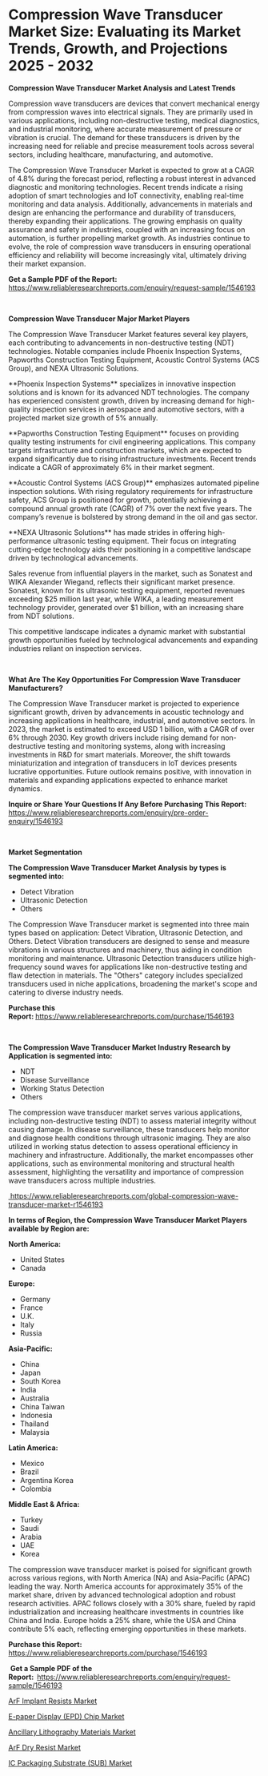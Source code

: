 <p><h1>Compression Wave Transducer Market Size: Evaluating its Market Trends, Growth, and Projections 2025 - 2032</h1></p><p><strong>Compression Wave Transducer Market Analysis and Latest Trends</strong></p>
<p><p>Compression wave transducers are devices that convert mechanical energy from compression waves into electrical signals. They are primarily used in various applications, including non-destructive testing, medical diagnostics, and industrial monitoring, where accurate measurement of pressure or vibration is crucial. The demand for these transducers is driven by the increasing need for reliable and precise measurement tools across several sectors, including healthcare, manufacturing, and automotive.</p><p>The Compression Wave Transducer Market is expected to grow at a CAGR of 4.8% during the forecast period, reflecting a robust interest in advanced diagnostic and monitoring technologies. Recent trends indicate a rising adoption of smart technologies and IoT connectivity, enabling real-time monitoring and data analysis. Additionally, advancements in materials and design are enhancing the performance and durability of transducers, thereby expanding their applications. The growing emphasis on quality assurance and safety in industries, coupled with an increasing focus on automation, is further propelling market growth. As industries continue to evolve, the role of compression wave transducers in ensuring operational efficiency and reliability will become increasingly vital, ultimately driving their market expansion.</p></p>
<p><strong>Get a Sample PDF of the Report:&nbsp;</strong> <a href="https://www.reliableresearchreports.com/enquiry/request-sample/1546193?utm_campaign=118&utm_medium=2&utm_source=Github&utm_content=ia&utm_term=12022025&utm_id=compression-wave-transducer">https://www.reliableresearchreports.com/enquiry/request-sample/1546193</a></p>
<p>&nbsp;</p>
<p><strong>Compression Wave Transducer Major Market Players</strong></p>
<p><p>The Compression Wave Transducer Market features several key players, each contributing to advancements in non-destructive testing (NDT) technologies. Notable companies include Phoenix Inspection Systems, Papworths Construction Testing Equipment, Acoustic Control Systems (ACS Group), and NEXA Ultrasonic Solutions.</p><p>**Phoenix Inspection Systems** specializes in innovative inspection solutions and is known for its advanced NDT technologies. The company has experienced consistent growth, driven by increasing demand for high-quality inspection services in aerospace and automotive sectors, with a projected market size growth of 5% annually.</p><p>**Papworths Construction Testing Equipment** focuses on providing quality testing instruments for civil engineering applications. This company targets infrastructure and construction markets, which are expected to expand significantly due to rising infrastructure investments. Recent trends indicate a CAGR of approximately 6% in their market segment.</p><p>**Acoustic Control Systems (ACS Group)** emphasizes automated pipeline inspection solutions. With rising regulatory requirements for infrastructure safety, ACS Group is positioned for growth, potentially achieving a compound annual growth rate (CAGR) of 7% over the next five years. The company’s revenue is bolstered by strong demand in the oil and gas sector.</p><p>**NEXA Ultrasonic Solutions** has made strides in offering high-performance ultrasonic testing equipment. Their focus on integrating cutting-edge technology aids their positioning in a competitive landscape driven by technological advancements.</p><p>Sales revenue from influential players in the market, such as Sonatest and WIKA Alexander Wiegand, reflects their significant market presence. Sonatest, known for its ultrasonic testing equipment, reported revenues exceeding $25 million last year, while WIKA, a leading measurement technology provider, generated over $1 billion, with an increasing share from NDT solutions.</p><p>This competitive landscape indicates a dynamic market with substantial growth opportunities fueled by technological advancements and expanding industries reliant on inspection services.</p></p>
<p>&nbsp;</p>
<p><strong>What Are The Key Opportunities For Compression Wave Transducer Manufacturers?</strong></p>
<p><p>The Compression Wave Transducer market is projected to experience significant growth, driven by advancements in acoustic technology and increasing applications in healthcare, industrial, and automotive sectors. In 2023, the market is estimated to exceed USD 1 billion, with a CAGR of over 6% through 2030. Key growth drivers include rising demand for non-destructive testing and monitoring systems, along with increasing investments in R&D for smart materials. Moreover, the shift towards miniaturization and integration of transducers in IoT devices presents lucrative opportunities. Future outlook remains positive, with innovation in materials and expanding applications expected to enhance market dynamics.</p></p>
<p><strong>Inquire or Share Your Questions If Any Before Purchasing This Report:</strong> <a href="https://www.reliableresearchreports.com/enquiry/pre-order-enquiry/1546193?utm_campaign=118&utm_medium=2&utm_source=Github&utm_content=ia&utm_term=12022025&utm_id=compression-wave-transducer">https://www.reliableresearchreports.com/enquiry/pre-order-enquiry/1546193</a></p>
<p>&nbsp;</p>
<p><strong>Market Segmentation</strong></p>
<p><strong>The Compression Wave Transducer Market Analysis by types is segmented into:</strong></p>
<p><ul><li>Detect Vibration</li><li>Ultrasonic Detection</li><li>Others</li></ul></p>
<p><p>The Compression Wave Transducer market is segmented into three main types based on application: Detect Vibration, Ultrasonic Detection, and Others. Detect Vibration transducers are designed to sense and measure vibrations in various structures and machinery, thus aiding in condition monitoring and maintenance. Ultrasonic Detection transducers utilize high-frequency sound waves for applications like non-destructive testing and flaw detection in materials. The "Others" category includes specialized transducers used in niche applications, broadening the market's scope and catering to diverse industry needs.</p></p>
<p><strong>Purchase this Report:&nbsp;</strong><a href="https://www.reliableresearchreports.com/purchase/1546193?utm_campaign=118&utm_medium=2&utm_source=Github&utm_content=ia&utm_term=12022025&utm_id=compression-wave-transducer">https://www.reliableresearchreports.com/purchase/1546193</a></p>
<p>&nbsp;</p>
<p><strong>The Compression Wave Transducer Market Industry Research by Application is segmented into:</strong></p>
<p><ul><li>NDT</li><li>Disease Surveillance</li><li>Working Status Detection</li><li>Others</li></ul></p>
<p><p>The compression wave transducer market serves various applications, including non-destructive testing (NDT) to assess material integrity without causing damage. In disease surveillance, these transducers help monitor and diagnose health conditions through ultrasonic imaging. They are also utilized in working status detection to assess operational efficiency in machinery and infrastructure. Additionally, the market encompasses other applications, such as environmental monitoring and structural health assessment, highlighting the versatility and importance of compression wave transducers across multiple industries.</p></p>
<p><a href="https://www.reliableresearchreports.com/global-compression-wave-transducer-market-r1546193?utm_campaign=118&utm_medium=2&utm_source=Github&utm_content=ia&utm_term=12022025&utm_id=compression-wave-transducer">&nbsp;https://www.reliableresearchreports.com/global-compression-wave-transducer-market-r1546193</a></p>
<p><strong>In terms of Region, the Compression Wave Transducer Market Players available by Region are:</strong></p>
<p>
    <p> <strong> North America: </strong>
        <ul>
            <li>United States</li>
            <li>Canada</li>
        </ul>
        </p> 
    <p> <strong> Europe: </strong>
        <ul>
            <li>Germany</li>
            <li>France</li>
            <li>U.K.</li>
            <li>Italy</li>
            <li>Russia</li>
        </ul>
        </p> 
    <p> <strong> Asia-Pacific: </strong>
        <ul>
            <li>China</li>
            <li>Japan</li>
            <li>South Korea</li>
            <li>India</li>
            <li>Australia</li>
            <li>China Taiwan</li>
            <li>Indonesia</li>
            <li>Thailand</li>
            <li>Malaysia</li>
        </ul>
        </p> 
    <p> <strong> Latin America: </strong>
        <ul>
            <li>Mexico</li>
            <li>Brazil</li>
            <li>Argentina Korea</li>
            <li>Colombia</li>
        </ul>
        </p> 
    <p> <strong> Middle East & Africa: </strong>
        <ul>
            <li>Turkey</li>
            <li>Saudi</li>
            <li>Arabia</li>
            <li>UAE</li>
            <li>Korea</li>
        </ul>
    </p>
    </p>
<p><p>The compression wave transducer market is poised for significant growth across various regions, with North America (NA) and Asia-Pacific (APAC) leading the way. North America accounts for approximately 35% of the market share, driven by advanced technological adoption and robust research activities. APAC follows closely with a 30% share, fueled by rapid industrialization and increasing healthcare investments in countries like China and India. Europe holds a 25% share, while the USA and China contribute 5% each, reflecting emerging opportunities in these markets.</p></p>
<p><strong>Purchase this Report: </strong><a href="https://www.reliableresearchreports.com/purchase/1546193?utm_campaign=118&utm_medium=2&utm_source=Github&utm_content=ia&utm_term=12022025&utm_id=compression-wave-transducer">https://www.reliableresearchreports.com/purchase/1546193</a></p>
<p>&nbsp;<strong>Get a Sample PDF of the Report:&nbsp;&nbsp;</strong><a href="https://www.reliableresearchreports.com/enquiry/request-sample/1546193?utm_campaign=118&utm_medium=2&utm_source=Github&utm_content=ia&utm_term=12022025&utm_id=compression-wave-transducer">https://www.reliableresearchreports.com/enquiry/request-sample/1546193</a></p>
<p><strong></strong></p>
<p><p><a href="https://github.com/alasmyayock/Market-Research-Report-List-1/blob/main/arf-implant-resists-market.md?utm_campaign=118&utm_medium=2&utm_source=Github&utm_content=ia&utm_term=12022025&utm_id=compression-wave-transducer">ArF Implant Resists Market</a></p><p><a href="https://github.com/xanaanenkaly/Market-Research-Report-List-1/blob/main/e-paper-display-epd-chip-market.md?utm_campaign=118&utm_medium=2&utm_source=Github&utm_content=ia&utm_term=12022025&utm_id=compression-wave-transducer">E-paper Display (EPD) Chip Market</a></p><p><a href="https://github.com/eusoffyhanty/Market-Research-Report-List-1/blob/main/ancillary-lithography-materials-market.md?utm_campaign=118&utm_medium=2&utm_source=Github&utm_content=ia&utm_term=12022025&utm_id=compression-wave-transducer">Ancillary Lithography Materials Market</a></p><p><a href="https://github.com/memorirummy/Market-Research-Report-List-1/blob/main/arf-dry-resist-market.md?utm_campaign=118&utm_medium=2&utm_source=Github&utm_content=ia&utm_term=12022025&utm_id=compression-wave-transducer">ArF Dry Resist Market</a></p><p><a href="https://github.com/phumlaaijem/Market-Research-Report-List-1/blob/main/ic-packaging-substrate-sub-market.md?utm_campaign=118&utm_medium=2&utm_source=Github&utm_content=ia&utm_term=12022025&utm_id=compression-wave-transducer">IC Packaging Substrate (SUB) Market</a></p></p>